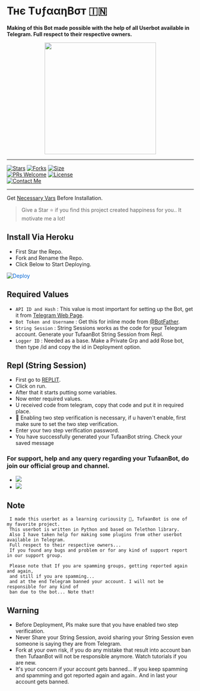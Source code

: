 # Тнє ТυƒααηBσт 🇮🇳
<b>Making of this Bot made possible with the help of all Userbot available in Telegram. 
     Full respect to their respective owners.</b>
</p>
<p align="center">
  <a href="#"><img src="https://te.legra.ph/file/366d26c78e57219e69e73.jpg" width="300" height="300"></a> </br>
  

------
[![Stars](https://img.shields.io/github/stars/AKHIL-SI/TufaanBot-OP?style=flat-square&color=yellow)](https://github.com/AKHIL-SI/TufaanBot-OP/stargazers)
[![Forks](https://img.shields.io/github/forks/AKHIL-SI/TufaanBot-OP?style=flat-square&color=orange)](https://github.com/AKHIL-SI/TufaanBot-OP/fork)
[![Size](https://img.shields.io/github/repo-size/AKHIL-SI/TufaanBot-OP?style=flat-square&color=green)](https://github.com/AKHIL-SI/TufaanBot-OP/size)   
[![PRs Welcome](https://img.shields.io/badge/PRs-welcome-brightgreen.svg?style=flat-square)](https://makeapullrequest.com)
[![License](https://img.shields.io/badge/License-AGPL-blue)](https://github.com/AKHIL-SI/TufaanBot-OP/blob/main/LICENSE)   
[![Contact Me](https://img.shields.io/badge/Telegram-Contact%20Me-informational)](https://t.me/AkHiL_SI)

------

Get [Necessary Vars](#required-values) Before Installation. 
 > Give a Star ⭐ if you find this project created happiness for you.. 
   It motivate me a lot! 

## Install Via Heroku

- First Star the Repo. 
- Fork and Rename the Repo. 
- Click Below to Start Deploying. 

<a href="https://heroku.com/deploy/" rel="nofollow" style="background-color: initial; box-sizing: border-box; color: #0366d6; text-decoration-line: none;"><img alt="Deploy" data-canonical-src="https://www.herokucdn.com/deploy/button.svg" src="https://camo.githubusercontent.com/83b0e95b38892b49184e07ad572c94c8038323fb/68747470733a2f2f7777772e6865726f6b7563646e2e636f6d2f6465706c6f792f627574746f6e2e737667" style="border-style: none; box-sizing: initial; max-width: 100%;" /></a></div>
</a>


## Required Values

- `API ID and Hash` : This value is most important for setting up the Bot, get it from [Telegram Web Page](https://my.telegram.org/auth).
- `Bot Token and Username` : Get this for inline mode from [@BotFather](https://t.me/botfather). 
- `String Session` : String Sessions works as the code for your Telegram account. Generate your TufaanBot String Session from Repl. 
- `Logger ID` : Needed as a base. Make a Private Grp and add Rose bot, then type /id and copy the id in Deployment option.

## Repl (String Session) 

- First go to [REPLIT](https://replit.com/@34jh/TOOFAN-USERBOT#main.py).
- Click on run.
- After that it starts putting some variables.
- Now enter required values.
- U received code from telegram, copy that code and put it in required place.
- 👀 Enabling two step verification is necessary, if u haven't enable, first make sure to set the two step verification.
- Enter your two step verification password.
- You have successfully generated your TufaanBot string. Check your saved message

### For support, help and any query regarding your TufaanBot, do join our official group and channel. 

- <a href="https://t.me/TufaanBot_Support"><img src="https://img.shields.io/badge/Join-Telegram%20Group-blue.svg?logo=telegram"></a>
- <a href="https://t.me/TufaanBot_Updates"><img src="https://img.shields.io/badge/Join-Telegram%20Channel-red.svg?logo=Telegram"></a>

## Note 

````
 I made this userbot as a learning curiousity 👀, TufaanBot is one of my favorite project.
 This userbot is written in Python and based on Telethon library.
 Also I have taken help for making some plugins from other userbot available in Telegram.
 Full respect to their respective owners... 
 If you found any bugs and problem or for any kind of support report in our support group. 

 Please note that If you are spamming groups, getting reported again and again, 
 and still if you are spamming... 
 and at the end Telegram banned your account. I will not be responsible for any kind of
 ban due to the bot... Note that!
````
## Warning

- Before Deployment, Pls make sure that you have enabled two step verification.
- Never Share your String Session, avoid sharing your String Session even someone is saying they are from Telegram. 
- Fork at your own risk, if you do any mistake that result into account ban then TufaanBot will not be responsible anymore. Watch tutorials if you are new.
- It's your concern if your account gets banned... If you keep spamming and spamming and got reported again and again.. And in last your account gets banned. 
